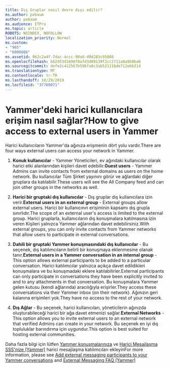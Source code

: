 ```yaml
---
title: Dış Gruplar nasıl devre dışı edilir?
ms.author: pebaum
author: pebaum
ms.audience: ITPro
ms.topic: article
ROBOTS: NOINDEX, NOFOLLOW
localization_priority: Normal
ms.custom:
- "965"
- "6000006"
ms.assetid: 962c2a4f-7dac-4ccc-98a8-d0d283c95808
ms.openlocfilehash: b62d53d1698f0afd3d89139f2cc2711a8a9b8ba6
ms.sourcegitcommit: defe2c412567b596fa8c3ab52111bde712ebb314
ms.translationtype: MT
ms.contentlocale: tr-TR
ms.lasthandoff: 10/29/2019
ms.locfileid: "37769071"
---
```

# <a name="how-to-give-access-to-external-users-in-yammer"></a><span data-ttu-id="7aa19-102">Yammer'deki harici kullanıcılara erişim nasıl sağlar?</span><span class="sxs-lookup"><span data-stu-id="7aa19-102">How to give access to external users in Yammer</span></span>

<span data-ttu-id="7aa19-103">Harici kullanıcıların Yammer'da ağınıza erişmenin dört yolu vardır.</span><span class="sxs-lookup"><span data-stu-id="7aa19-103">There are four ways external users can access your network in Yammer.</span></span>
  
1. <span data-ttu-id="7aa19-104">**Konuk kullanıcılar** - Yammer Yöneticileri, ev ağındaki kullanıcılar olarak harici etki alanlarından kişileri davet edebilir.</span><span class="sxs-lookup"><span data-stu-id="7aa19-104">**Guest users** - Yammer Admins can invite contacts from external domains as users on the home network.</span></span> <span data-ttu-id="7aa19-105">Bu kullanıcılar Tüm Şirket yayınını görür ve ağlardaki diğer gruplara da katılabilir.</span><span class="sxs-lookup"><span data-stu-id="7aa19-105">These users will see the All Company feed and can join other groups in the networks as well.</span></span>

2. <span data-ttu-id="7aa19-106">**Harici bir gruptaki dış kullanıcılar** - Dış gruplar dış kullanıcılara izin verir.</span><span class="sxs-lookup"><span data-stu-id="7aa19-106">**External users in an external group** - External groups allow external users.</span></span> <span data-ttu-id="7aa19-107">Harici bir kullanıcının erişiminin kapsamı dış grupla sınırlıdır.</span><span class="sxs-lookup"><span data-stu-id="7aa19-107">The scope of an external user's access is limited to the external group.</span></span> <span data-ttu-id="7aa19-108">Harici gruplarla, kullanıcıların dış konuşmalara katılmasına izin veren Kişileri yalnızca Yammer ağlarından davet edebilirsiniz.</span><span class="sxs-lookup"><span data-stu-id="7aa19-108">With external groups, you can only invite contacts from Yammer networks that allow users to participate in external conversations.</span></span>

3. <span data-ttu-id="7aa19-109">**Dahili bir gruptaki Yammer konuşmasındaki dış kullanıcılar** - Bu seçenek, dış katılımcıların belirli bir konuşmaya eklenmesine olanak tanır.</span><span class="sxs-lookup"><span data-stu-id="7aa19-109">**External users in a Yammer conversation in an internal group** - This option allows external participants to be added to a particular conversation.</span></span> <span data-ttu-id="7aa19-110">Harici katılımcılar yalnızca açıkça davet edildikleri konuşmalara ve bu konuşmadaki eklere katılabilirler.</span><span class="sxs-lookup"><span data-stu-id="7aa19-110">External participants can only participate in conversations they have been explicitly invited to and to any attachments in that conversation.</span></span> <span data-ttu-id="7aa19-111">Bu konuşmalara Yammer gelen kutusu (kendi ağlarında) aracılığıyla erişirler.</span><span class="sxs-lookup"><span data-stu-id="7aa19-111">They access these conversations via their Yammer inbox (on their network).</span></span> <span data-ttu-id="7aa19-112">Ağınızın geri kalanına erişimleri yok.</span><span class="sxs-lookup"><span data-stu-id="7aa19-112">They have no access to the rest of your network.</span></span>

4. <span data-ttu-id="7aa19-113">**Dış Ağlar** - Bu seçenek, harici kullanıcıları, yöneticilerin ağınızda oluşturabileceği harici bir ağa davet etmenizi sağlar.</span><span class="sxs-lookup"><span data-stu-id="7aa19-113">**External Networks** - This option allows you to invite external users to an external network that verified Admins can create in your network.</span></span> <span data-ttu-id="7aa19-114">Bu seçenek en iyi dış topluluklar barındırma için uygundur.</span><span class="sxs-lookup"><span data-stu-id="7aa19-114">This option is best suited for hosting external communities.</span></span>

<span data-ttu-id="7aa19-115">Daha fazla bilgi için lütfen [Yammer konuşmalarınıza](https://docs.microsoft.com/yammer/work-with-external-users/add-external-participants) ve [Harici Mesajlaşma SSS'nize (Yammer)](https://docs.microsoft.com/yammer/work-with-external-users/external-messaging-faq) harici mesajlaşma katılımcıları ekleyin</span><span class="sxs-lookup"><span data-stu-id="7aa19-115">For more information, please see [Add external messaging participants to your Yammer conversations](https://docs.microsoft.com/yammer/work-with-external-users/add-external-participants) and [External Messaging FAQ (Yammer)](https://docs.microsoft.com/yammer/work-with-external-users/external-messaging-faq)</span></span>
  